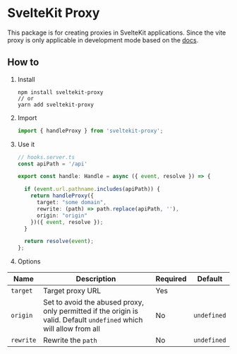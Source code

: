 # SvelteKit Proxy

This package is for creating proxies in SvelteKit applications. Since the vite proxy is only applicable in development mode based on the [docs](https://vitejs.dev/config/server-options#server-proxy).

## How to

1. Install

    ```shell
    npm install sveltekit-proxy
    // or
    yarn add sveltekit-proxy
    ```

2. Import

    ```typescript
    import { handleProxy } from 'sveltekit-proxy';
    ```

3. Use it

    ```typescript
    // hooks.server.ts
    const apiPath = '/api'

    export const handle: Handle = async ({ event, resolve }) => {

      if (event.url.pathname.includes(apiPath)) {
        return handleProxy({
          target: "some domain",
          rewrite: (path) => path.replace(apiPath, ''),
          origin: "origin"
        })({ event, resolve });
      }

      return resolve(event);
    };
    ```

4. Options

  | Name  | Description  | Required | Default  |
  |---|---|---|---|
  | `target`  | Target proxy URL  | Yes |   |
  | `origin` | Set to avoid the abused proxy, only permitted if the origin is valid. Default `undefined` which will allow from all | No  | `undefined` |
  | `rewrite` | Rewrite the `path` | No  | `undefined` |
